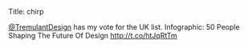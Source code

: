Title: chirp

<a href="http://twitter.com/TremulantDesign">@TremulantDesign</a> has my vote for the UK list. Infographic: 50 People Shaping The Future Of Design <a href="http://t.co/htJqRtTm">http://t.co/htJqRtTm</a>
